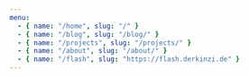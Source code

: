```yaml
---
menu:
  - { name: "/home", slug: "/" }
  - { name: "/blog", slug: "/blog/" }
  - { name: "/projects", slug: "/projects/" }
  - { name: "/about", slug: "/about/" }
  - { name: "/flash", slug: "https://flash.derkinzi.de" }
---
```

